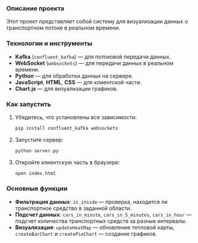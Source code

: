 ### Описание проекта

Этот проект представляет собой систему для визуализации данных о транспортном потоке в реальном времени.

### Технологии и инструменты
- **Kafka** (`confluent_kafka`) — для потоковой передачи данных.
- **WebSocket** (`websockets`) — для передачи данных в реальном времени.
- **Python** — для обработки данных на сервере.
- **JavaScript**, **HTML**, **CSS** — для клиентской части.
- **Chart.js** — для визуализации графиков.

### Как запустить
1. Убедитесь, что установлены все зависимости:
   ```bash
   pip install confluent_kafka websockets
   ```
2. Запустите сервер:
   ```bash
   python server.py
   ```
3. Откройте клиентскую часть в браузере:
   ```bash
   open index.html
   ```

### Основные функции
- **Фильтрация данных**: `is_inside` — проверка, находится ли транспортное средство в заданной области.
- **Подсчет данных**: `cars_in_minute`, `cars_in_5_minutes`, `cars_in_hour` — подсчет количества транспортных средств за разные интервалы.
- **Визуализация**: `updateHeatMap` — обновление тепловой карты, `createBarChart` и `createPieChart` — создание графиков.
